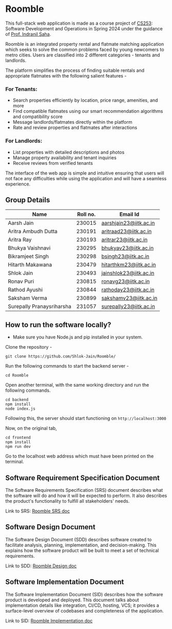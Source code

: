 Roomble
==================================

This full-stack web application is made as a course project of [CS253](https://www.cse.iitk.ac.in/users/isaha/Courses/sdo25.shtml/): Software Development and Operations in Spring 2024 under the guidance of [Prof. Indranil Saha](https://www.cse.iitk.ac.in/users/isaha/).

Roomble is an integrated property rental and flatmate matching application which seeks to solve the common problems faced by young newcomers to metro cities. Users are classified into 2 different categories - tenants and landlords. 

The platform simplifies the process of finding suitable rentals and appropriate flatmates with the following salient features -

### For Tenants:
* Search properties efficiently by location, price range, amenities, and more
* Find compatible flatmates using our smart recommendation algorithms and compatibility score
* Message landlords/flatmates directly within the platform
* Rate and review properties and flatmates after interactions

### For Landlords:
* List properties with detailed descriptions and photos
* Manage property availability and tenant inquiries
* Receive reviews from verified tenants

The interface of the web app is simple and intuitive ensuring that users will not face any difficulties while using the application and will have a seamless experience. 

## Group Details

| Name                      | Roll no. | Email Id                |
| ------------------------- | -------- | ----------------------- |
| Aarsh Jain     | 230015   | aarshjain23@iitk.ac.in    |
| Aritra Ambudh Dutta   | 230191   | aritraad23@iitk.ac.in   |
| Aritra Ray        | 230193   | aritrar23@iitk.ac.in   |
| Bhukya Vaishnavi      | 230295   | bhukyav23@iitk.ac.in     |
| Bikramjeet Singh              | 230298   | bsingh23@iitk.ac.in   |
| Hitarth Makawana   | 230479   | hitarthkm23@iitk.ac.in |
| Shlok Jain       | 230493   | jainshlok23@iitk.ac.in     |
| Ronav Puri   | 230815   | ronavg23@iitk.ac.in  |
| Rathod Ayushi               | 230844   | rathoday23@iitk.ac.in      |
| Saksham Verma        | 230899   | sakshamv23@iitk.ac.in  |
| Surepally Pranaysriharsha    | 231057    | surepally23@iitk.ac.in

## How to run the software locally?

* Make sure you have Node.js and pip installed in your system.

Clone the repository -

```
git clone https://github.com/Shlok-Jain/Roomble/
```

Run the following commands to start the backend server -

```
cd Roomble
```
Open another terminal, with the same working directory and run the following commands.
```
cd backend
npm install
node index.js
```
Following this, the server should start functioning on `http://localhost:3000`

Now, on the original tab,
```
cd frontend
npm install
npm run dev
```

Go to the localhost web address which must have been printed on the terminal.

## Software Requirement Specification Document

The Software Requirements Specification (SRS) document describes what the software will do and how it will be expected to perform. It also describes the product's functionality to fulfill all stakeholders' needs.

Link to SRS: [Roomble SRS doc](https://github.com/Shlok-Jain/Roomble/blob/main/Documents/Roomble_Team7_SRS.pdf)

## Software Design Document

The Software Design Document (SDD) describes software created to facilitate analysis, planning, implementation, and decision-making. This explains how the software product will be built to meet a set of technical requirements.

Link to SDD: [Roomble Design doc](https://github.com/Shlok-Jain/Roomble/blob/main/Documents/Design_Doc_CS253_Marauders.pdf)

## Software Implementation Document

The Software Implementation Document (SID) describes how the software product is developed and deployed. This document talks about implementation details like integration, CI/CD, hosting, VCS; it provides a surface-level overview of codebases and completeness of the application.

Link to SID: [Roomble Implementation doc](https://github.com/Shlok-Jain/Roomble/blob/main/Documents/Implementation_Document_Group7_Marauders.pdf)
